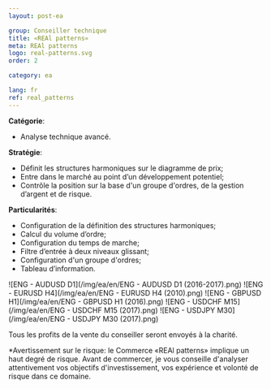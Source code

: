 ```yaml
---
layout: post-ea

group: Conseiller technique
title: «REAl patterns»
meta: REAl patterns
logo: real-patterns.svg
order: 2

category: ea

lang: fr
ref: real_patterns
---
```



**Catégorie**:
  - Analyse technique avancé.

**Stratégie**:
  - Définit les structures harmoniques sur le diagramme de prix;
  - Entre dans le marché au point d’un développement potentiel;
  - Contrôle la position sur la base d'un groupe d'ordres, de la gestion d’argent et de risque.

**Particularités**:
  - Configuration de la définition des structures harmoniques;
  - Calcul du volume d’ordre;
  - Configuration du temps de marche;
  - Filtre d’entrée à deux niveaux glissant;
  - Configuration d'un groupe d'ordres;
  - Tableau d’information.

![ENG - AUDUSD D1](/img/ea/en/ENG - AUDUSD D1 (2016-2017).png)
![ENG - EURUSD H4](/img/ea/en/ENG - EURUSD H4 (2010).png)
![ENG - GBPUSD H1](/img/ea/en/ENG - GBPUSD H1 (2016).png)
![ENG - USDCHF M15](/img/ea/en/ENG - USDCHF M15 (2017).png)
![ENG - USDJPY M30](/img/ea/en/ENG - USDJPY M30 (2017).png)

Tous les profits de la vente du conseiller seront envoyés à la charité.

*Avertissement sur le risque: le Commerce «REAl patterns» implique un haut degré de risque. Avant de commercer, je vous conseille d'analyser attentivement vos objectifs d'investissement, vos expérience et volonté de risque dans ce domaine.

